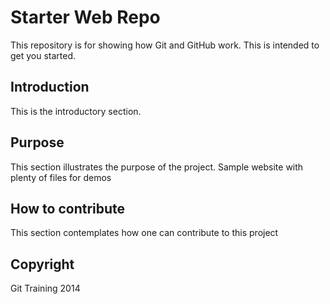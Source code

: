 # Starter Web Repo

This repository is for showing how Git and GitHub work. This is intended to get you started.

## Introduction

This is the introductory section.

## Purpose

This section illustrates the purpose of the project. Sample website with plenty of files for demos

## How to contribute

This section contemplates how one can contribute to this project

## Copyright

Git Training 2014